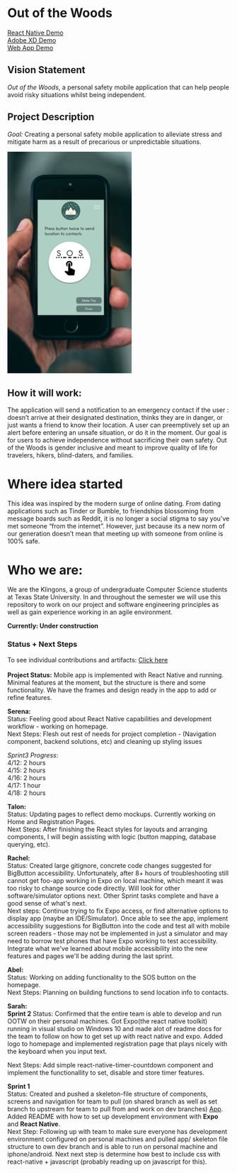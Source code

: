 # Out of the Woods
[React Native Demo](Docs/3398_sprint2_demo.mov) <br>
[Adobe XD Demo](https://xd.adobe.com/view/80b31619-94ac-4041-7646-a40ef9188a47-f682/?fullscreen)<br>
[Web App Demo](https://cs3398-s19-klingon-warriors.github.io/Out-of-the-Woods/)

## Vision Statement

_Out of the Woods_, a personal safety mobile application that can help people avoid risky situations whilst being independent.

## Project Description

_Goal:_ Creating a personal safety mobile application to alleviate stress and mitigate harm as a result of precarious or unpredictable situations.

<img src="Docs/Sprint1/Group 4.png" height="500px">

## How it will work:
The application will send a notification to an emergency contact if the user : doesn’t arrive at their designated destination, thinks they are in danger, or just wants a friend to know their location. A user can preemptively set up an alert before entering an unsafe situation, or do it in the moment. Our goal is for users to achieve independence without sacrificing their own safety. Out of the Woods is gender inclusive and meant to improve quality of life for travelers, hikers, blind-daters, and families.

# Where idea started
This idea was inspired by the modern surge of online dating. From dating applications such as Tinder or Bumble, to friendships blossoming from message boards such as Reddit, it is no longer a social stigma to say you’ve met someone “from the internet”. However, just because its a new norm of our generation doesn’t mean that meeting up with someone from online is 100% safe.


# Who we are:
We are the Klingons, a group of undergraduate Computer Science students at Texas State University. In and throughout the semester we will use this repository to work on our project and software engineering principles as well as gain experience working in an agile environment.

**Currently: Under construction**

### Status + Next Steps
To see individual contributions and artifacts: [Click here](https://github.com/cs3398-s19-klingon-warriors/Out-of-the-Woods/tree/shared/Docs)<br><br>
**Project Status:** Mobile app is implemented with React Native and running. Minimal features at the moment, but the structure is there and some functionality. We have the frames and design ready in the app to add or refine features. 

**Serena:** <br>
Status: Feeling good about React Native capabilities and development workflow - working on homepage. <br>
Next Steps: Flesh out rest of needs for project completion - (Navigation component, backend solutions, etc) and cleaning up styling issues

_Sprint3 Progress_: <br>
4/12: 2 hours <br>
4/15: 2 hours <br>
4/16: 2 hours <br>
4/17: 1 hour <br>
4/18: 2 hours<br>

**Talon:** <br>
Status: Updating pages to reflect demo mockups. Currently working on Home and Registration Pages.<br>
Next Steps: After finishing the React styles for layouts and arranging components, I will begin assisting with logic (button mapping, database querying, etc).

**Rachel:** <br>
Status: Created large gitignore, concrete code changes suggested for BigButton accessibility. Unfortunately, after 8+ hours of troubleshooting still cannot get foo-app working in Expo on local machine, which meant it was too risky to change source code directly. Will look for other software/simulator options next. Other Sprint tasks complete and have a good sense of what's next.<br>
Next steps: Continue trying to fix Expo access, or find alternative options to display app (maybe an IDE/Simulator). Once able to see the app, implement accessibility suggestions for BigButton into the code and test all with mobile screen readers - those may not be implemented in just a simulator and may need to borrow test phones that have Expo working to test accessibility. Integrate what we've learned about mobile accessibility into the new features and pages we'll be adding during the last sprint.

**Abel:** <br>
Status: Working on adding functionality to the SOS button on the homepage.<br>
Next Steps: Planning on building functions to send location info to contacts.

**Sarah:**<br>
__Sprint 2__
Status: Confirmed that the entire team is able to develop and run OOTW on their personal machines. Got Expo(the react native toolkit) running in visual studio on Windows 10 and made alot of readme docs for the team to follow on how to get set up with react native and expo. Added logo to homepage and implemented registration page that plays nicely with the keyboard when you input text.

Next Steps: Add simple react-native-timer-countdown component and implement the functionallity to set, disable and store timer features.

__Sprint 1__<br>
Status: Created and pushed a skeleton-file structure of components, screens and navigation for team to pull (on shared branch as well as set branch to upstream for team to pull from and work on dev branches) [App](https://github.com/cs3398-s19-klingon-warriors/Out-of-the-Woods/tree/master/App). Added README with how to set up development environment with __Expo__ and __React Native__.
<br>
Next Step: Following up with team to make sure everyone has development environment configured on personal machines and pulled app/ skeleton file structure to own dev branch and is able to run on personal machine and iphone/android. Next next step is determine how best to include css with react-native + javascript (probably reading up on javascript for this). 
